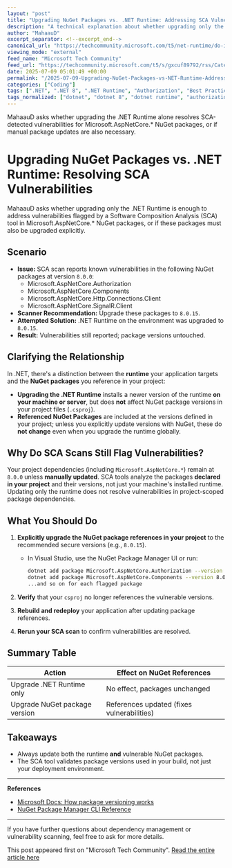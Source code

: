 ```yaml
---
layout: "post"
title: "Upgrading NuGet Packages vs. .NET Runtime: Addressing SCA Vulnerabilities in Microsoft.AspNetCore.*"
description: "A technical explanation about whether upgrading only the .NET Runtime resolves vulnerabilities for referenced Microsoft.AspNetCore.* NuGet packages, based on a query from MahaauD involving SCA vulnerability scans. The answer clarifies the relationship between runtime upgrades and NuGet package versions in .NET projects."
author: "MahaauD"
excerpt_separator: <!--excerpt_end-->
canonical_url: "https://techcommunity.microsoft.com/t5/net-runtime/do-i-need-to-upgrade-microsoft-aspnetcore-nuget-packages-after/m-p/4431436#M752"
viewing_mode: "external"
feed_name: "Microsoft Tech Community"
feed_url: "https://techcommunity.microsoft.com/t5/s/gxcuf89792/rss/Category?category.id=dotnet"
date: 2025-07-09 05:01:49 +00:00
permalink: "/2025-07-09-Upgrading-NuGet-Packages-vs-NET-Runtime-Addressing-SCA-Vulnerabilities-in-MicrosoftAspNetCore.html"
categories: ["Coding"]
tags: [".NET", ".NET 8", ".NET Runtime", "Authorization", "Best Practices", "Coding", "Community", "Components", "Dependency Management", "Microsoft.AspNetCore", "NuGet Packages", "Package Upgrade", "SCA", "SignalR", "Software Composition Analysis", "Vulnerability Management"]
tags_normalized: ["dotnet", "dotnet 8", "dotnet runtime", "authorization", "best practices", "coding", "community", "components", "dependency management", "microsoftdotaspnetcore", "nuget packages", "package upgrade", "sca", "signalr", "software composition analysis", "vulnerability management"]
---
```


MahaauD asks whether upgrading the .NET Runtime alone resolves SCA-detected vulnerabilities for Microsoft.AspNetCore.* NuGet packages, or if manual package updates are also necessary.<!--excerpt_end-->

# Upgrading NuGet Packages vs. .NET Runtime: Resolving SCA Vulnerabilities

MahaauD asks whether upgrading only the .NET Runtime is enough to address vulnerabilities flagged by a Software Composition Analysis (SCA) tool in Microsoft.AspNetCore.* NuGet packages, or if these packages must also be upgraded explicitly.

## Scenario

- **Issue:** SCA scan reports known vulnerabilities in the following NuGet packages at version `8.0.0`:
  - Microsoft.AspNetCore.Authorization
  - Microsoft.AspNetCore.Components
  - Microsoft.AspNetCore.Http.Connections.Client
  - Microsoft.AspNetCore.SignalR.Client
- **Scanner Recommendation:** Upgrade these packages to `8.0.15`.
- **Attempted Solution:** .NET Runtime on the environment was upgraded to `8.0.15`.
- **Result:** Vulnerabilities still reported; package versions untouched.

## Clarifying the Relationship

In .NET, there's a distinction between the **runtime** your application targets and the **NuGet packages** you reference in your project:

- **Upgrading the .NET Runtime** installs a newer version of the runtime **on your machine or server**, but does **not** affect NuGet package versions in your project files (`.csproj`).
- **Referenced NuGet Packages** are included at the versions defined in your project; unless you explicitly update versions with NuGet, these do **not change** even when you upgrade the runtime globally.

## Why Do SCA Scans Still Flag Vulnerabilities?

Your project dependencies (including `Microsoft.AspNetCore.*`) remain at `8.0.0` unless **manually updated**. SCA tools analyze the packages **declared in your project** and their versions, not just your machine's installed runtime. Updating only the runtime does not resolve vulnerabilities in project-scoped package dependencies.

## **What You Should Do**

1. **Explicitly upgrade the NuGet package references in your project** to the recommended secure versions (e.g., `8.0.15`).
   - In Visual Studio, use the NuGet Package Manager UI or run:

     ```sh
     dotnet add package Microsoft.AspNetCore.Authorization --version 8.0.15
     dotnet add package Microsoft.AspNetCore.Components --version 8.0.15
     ...and so on for each flagged package
     ```

2. **Verify** that your `csproj` no longer references the vulnerable versions.
3. **Rebuild and redeploy** your application after updating package references.
4. **Rerun your SCA scan** to confirm vulnerabilities are resolved.

## Summary Table

| Action                       | Effect on NuGet References |
|------------------------------|----------------------------|
| Upgrade .NET Runtime only    | No effect, packages unchanged |
| Upgrade NuGet package version| References updated (fixes vulnerabilities) |

## Takeaways

- Always update both the runtime **and** vulnerable NuGet packages.
- The SCA tool validates package versions used in your build, not just your deployment environment.

---
**References**

- [Microsoft Docs: How package versioning works](https://learn.microsoft.com/en-us/nuget/concepts/package-versioning)
- [NuGet Package Manager CLI Reference](https://learn.microsoft.com/en-us/nuget/tools/nuget-exe-cli-reference)

---
If you have further questions about dependency management or vulnerability scanning, feel free to ask for more details.

This post appeared first on "Microsoft Tech Community". [Read the entire article here](https://techcommunity.microsoft.com/t5/net-runtime/do-i-need-to-upgrade-microsoft-aspnetcore-nuget-packages-after/m-p/4431436#M752)
